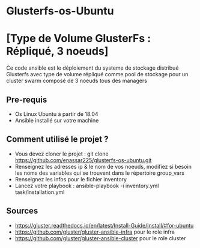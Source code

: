 # Glusterfs-os-Ubuntu 
# [Type de Volume GlusterFs : Répliqué, 3 noeuds]
Ce code ansible est le déploiement du systeme de stockage distribué Glusterfs avec type de volume répliqué comme pool de stockage pour un cluster swarm composé de 3 noeuds tous des managers

## Pre-requis

* Os Linux Ubuntu à partir de 18.04
* Ansible installé sur votre machine

## Comment utilisé le projet ?

* Vous devez cloner le projet : git clone https://github.com/enassar225/glusterfs-os-ubuntu.git
* Renseignez les adresses ip & le nom de vos noeuds, modifiez si besoin les noms des variables qui se trouvent dans le répertoire group_vars
* Renseignez les infos pour le fichier inventory
* Lancez votre playbook : ansible-playbook -i inventory.yml task/installation.yml

## Sources

* https://gluster.readthedocs.io/en/latest/Install-Guide/Install/#for-ubuntu
* https://github.com/gluster/gluster-ansible-infra pour le role infra
* https://github.com/gluster/gluster-ansible-cluster pour le role cluster

